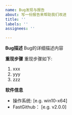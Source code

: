 ```yaml
---
name: Bug发现与报告
about: 写一份报告来帮助我们改进
title: ''
labels: ''
assignees: ''

---
```


**Bug描述**
Bug的详细描述内容

**重现步骤**
重现步骤如下:
1.  xxx
2.  yyy
3.  zzz
 

**软件信息**
 - 操作系统: [e.g. win10-x64]
 - FastGithub： [e.g.  v2.0.0]
